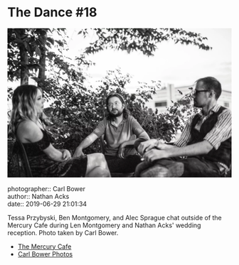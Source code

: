 # The Dance #18

![Tessa Przybyski, Ben Montgomery, and Alec Sprague chat outside of the Mercury Cafe](assets/2019-06-29-set-4-the-dance-18.webp)

photographer:: Carl Bower  
author:: Nathan Acks  
date:: 2019-06-29 21:01:34

Tessa Przybyski, Ben Montgomery, and Alec Sprague chat outside of the Mercury Cafe during Len Montgomery and Nathan Acks' wedding reception. Photo taken by Carl Bower.

* [The Mercury Cafe](http://mercurycafe.com)
* [Carl Bower Photos](https://carlbowerphotos.com)
